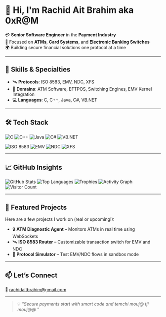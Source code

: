 # 👋 Hi, I'm Rachid Ait Brahim aka 0xR@M

💳 **Senior Software Engineer** in the **Payment Industry**  
🔐 Focused on **ATMs**, **Card Systems**, and **Electronic Banking Switches**  
🌍 Building secure financial solutions one protocol at a time

---

## 🧠 Skills & Specialties

- 🛰️ **Protocols**: ISO 8583, EMV, NDC, XFS  
- 🏦 **Domains**: ATM Software, EFTPOS, Switching Engines, EMV Kernel Integration  
- 💻 **Languages**: C, C++, Java, C#, VB.NET

---

## 🛠️ Tech Stack

![C](https://img.shields.io/badge/C-00599C?style=flat&logo=c&logoColor=white)
![C++](https://img.shields.io/badge/C++-00599C?style=flat&logo=c%2B%2B&logoColor=white)
![Java](https://img.shields.io/badge/Java-ED8B00?style=flat&logo=java&logoColor=white)
![C#](https://img.shields.io/badge/C%23-239120?style=flat&logo=c-sharp&logoColor=white)
![VB.NET](https://img.shields.io/badge/VB.NET-512BD4?style=flat&logo=.net&logoColor=white)

![ISO 8583](https://img.shields.io/badge/ISO%208583-Protocol-blue)
![EMV](https://img.shields.io/badge/EMV-Chip%20Card-informational)
![NDC](https://img.shields.io/badge/NDC-ATM%20Protocol-blueviolet)
![XFS](https://img.shields.io/badge/XFS-ATM%20API-orange)

---

## 📈 GitHub Insights

![GitHub Stats](https://github-readme-stats.vercel.app/api?username=rachidaitbrahim&show_icons=true&theme=radical)
![Top Languages](https://github-readme-stats.vercel.app/api/top-langs/?username=rachidaitbrahim&layout=compact&theme=radical)
![Trophies](https://github-profile-trophy.vercel.app/?username=rachidaitbrahim&theme=onedark)
![Activity Graph](https://github-readme-activity-graph.cyclic.app/graph?username=rachidaitbrahim&theme=github-compact)
![Visitor Count](https://komarev.com/ghpvc/?username=rachidaitbrahim&color=blue)

---

## 📌 Featured Projects

Here are a few projects I work on (real or upcoming!):
- 🔒 **ATM Diagnostic Agent** – Monitors ATMs in real time using WebSockets
- 🛰️ **ISO 8583 Router** – Customizable transaction switch for EMV and NDC
- 🧪 **Protocol Simulator** – Test EMV/NDC flows in sandbox mode


---

## 📫 Let’s Connect

📧 rachidaitbrahim@gmail.com

---

> 💡 *“Secure payments start with smart code and temchi mouj@ tji mouj@@ ”*

